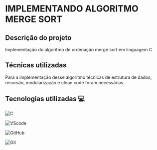 # IMPLEMENTANDO ALGORITMO MERGE SORT

## Descrição do projeto
Implementação do algoritmo de ordenação merge sort em linguagem C

## Técnicas utilizadas
Para a implementação desse algoritmo técnicas de estrutura de dados, 
recursão, modularização e clean code foram necessárias.

## Tecnologias utilizadas 💻 
![C](https://img.shields.io/badge/C-00599C?style=for-the-badge&logo=c&logoColor=white)

![VScode](https://img.shields.io/badge/VSCode-0078D4?style=for-the-badge&logo=visual%20studio%20code&logoColor=white)

![GitHub](https://img.shields.io/badge/GitHub-100000?style=for-the-badge&logo=github&logoColor=white)

![Git](https://img.shields.io/badge/GIT-E44C30?style=for-the-badge&logo=git&logoColor=white)


